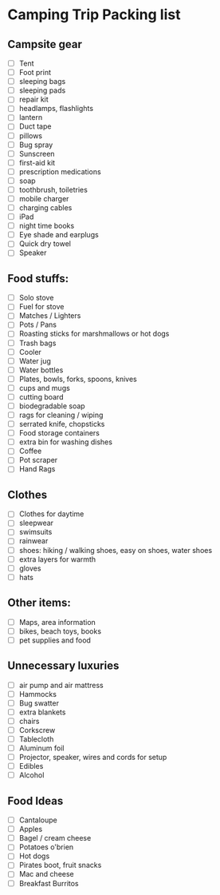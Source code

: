 # Camping Trip Packing list

## Campsite gear

- [ ] Tent
- [ ] Foot print
- [ ] sleeping bags
- [ ] sleeping pads
- [ ] repair kit
- [ ] headlamps, flashlights
- [ ] lantern
- [ ] Duct tape
- [ ] pillows
- [ ] Bug spray
- [ ] Sunscreen
- [ ] first-aid kit
- [ ] prescription medications
- [ ] soap
- [ ] toothbrush, toiletries
- [ ] mobile charger
- [ ] charging cables
- [ ] iPad
- [ ] night time books
- [ ] Eye shade and earplugs
- [ ] Quick dry towel
- [ ] Speaker

## Food stuffs:

- [ ] Solo stove
- [ ] Fuel for stove
- [ ] Matches / Lighters
- [ ] Pots / Pans
- [ ] Roasting sticks for marshmallows or hot dogs
- [ ] Trash bags
- [ ] Cooler
- [ ] Water jug
- [ ] Water bottles
- [ ] Plates, bowls, forks, spoons, knives
- [ ] cups and mugs
- [ ] cutting board
- [ ] biodegradable soap
- [ ] rags for cleaning / wiping
- [ ] serrated knife, chopsticks
- [ ] Food storage containers
- [ ] extra bin for washing dishes
- [ ] Coffee
- [ ] Pot scraper
- [ ] Hand Rags

## Clothes

- [ ] Clothes for daytime
- [ ] sleepwear
- [ ] swimsuits
- [ ] rainwear
- [ ] shoes: hiking / walking shoes, easy on shoes, water shoes
- [ ] extra layers for warmth
- [ ] gloves
- [ ] hats

## Other items:

- [ ] Maps, area information
- [ ] bikes, beach toys, books
- [ ] pet supplies and food

## Unnecessary luxuries

- [ ] air pump and air mattress
- [ ] Hammocks
- [ ] Bug swatter
- [ ] extra blankets
- [ ] chairs
- [ ] Corkscrew
- [ ] Tablecloth
- [ ] Aluminum foil
- [ ] Projector, speaker, wires and cords for setup
- [ ] Edibles
- [ ] Alcohol

## Food Ideas

- [ ] Cantaloupe
- [ ] Apples
- [ ] Bagel / cream cheese
- [ ] Potatoes o'brien
- [ ] Hot dogs
- [ ] Pirates boot, fruit snacks
- [ ] Mac and cheese
- [ ] Breakfast Burritos
